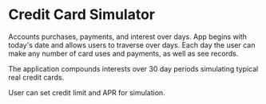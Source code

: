 # Credit Card Simulator

Accounts purchases, payments, and interest over days. App begins with today's date and allows users to traverse over days. Each day the user can make any number of card uses and payments, as well as see records. 

The application compounds interests over 30 day periods simulating typical real credit cards.

User can set credit limit and APR for simulation.
